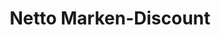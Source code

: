 ---
title: "Netto Marken-Discount"
url: /hueckelhoven/netto-marken-discount-ernst-reuter-strasse/
shop: Supermarkt
---